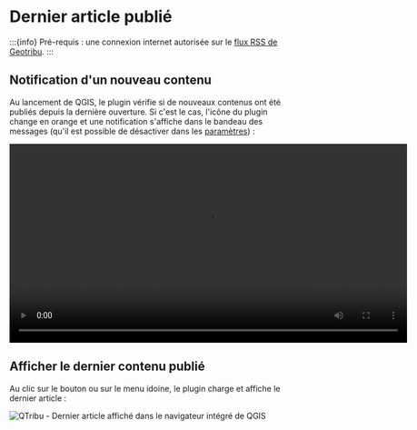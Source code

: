 # Dernier article publié

:::{info}
Pré-requis : une connexion internet autorisée sur le [flux RSS de Geotribu](https://static.geotribu.fr/feed_rss_created.xml).
:::

## Notification d'un nouveau contenu

Au lancement de QGIS, le plugin vérifie si de nouveaux contenus ont été publiés depuis la dernière ouverture. Si c'est le cas, l'icône du plugin change en orange et une notification s'affiche dans le bandeau des messages (qu'il est possible de désactiver dans les [paramètres](settings)) :

<video width="700" controls>
    <!-- markdownlint-disable MD033 -->
      <source src="https://cdn.geotribu.fr/img/projets-geotribu/plugin_qtribu/qtribu_notification.webm" type="video/webm">
      Votre navigateur ne supporte pas la balise video HTML 5.
      <!-- markdownlint-enable MD033 -->
</video>

## Afficher le dernier contenu publié

Au clic sur le bouton ou sur le menu idoine, le plugin charge et affiche le dernier article :

![QTribu - Dernier article affiché dans le navigateur intégré de QGIS](https://cdn.geotribu.fr/img/projets-geotribu/plugin_qtribu/qtribu_article_displayed.png "QTribu - Dernier article affiché dans le navigateur intégré de QGIS")
